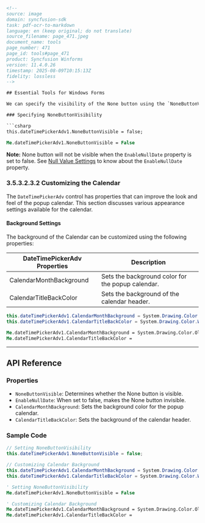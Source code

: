 ```html
<!-- 
source: image
domain: syncfusion-sdk
task: pdf-ocr-to-markdown
language: en (keep original; do not translate)
source_filename: page_471.jpeg
document_name: tools
page_number: 471
page_id: tools#page_471
product: Syncfusion Winforms
version: 11.4.0.26
timestamp: 2025-08-09T10:15:13Z
fidelity: lossless
-->

## Essential Tools for Windows Forms

We can specify the visibility of the None button using the `NoneButtonVisible` property. Default value is `true`.

### Specifying NoneButtonVisibility

```csharp
this.dateTimePickerAdv1.NoneButtonVisible = false;
```

```vb
Me.dateTimePickerAdv1.NoneButtonVisible = False
```

**Note:** None button will not be visible when the `EnableNullDate` property is set to false. See [Null Value Settings](#null-value-settings) to know about the `EnableNullDate` property.

### 3.5.3.2.3.2 Customizing the Calendar

The `DateTimePickerAdv` control has properties that can improve the look and feel of the popup calendar. This section discusses various appearance settings available for the calendar.

#### Background Settings

The background of the Calendar can be customized using the following properties:

| DateTimePickerAdv Properties          | Description                               |
|----------------------------------------|-------------------------------------------|
| CalendarMonthBackground               | Sets the background color for the popup calendar. |
| CalendarTitleBackColor                | Sets the background of the calendar header. |

```csharp
this.dateTimePickerAdv1.CalendarMonthBackground = System.Drawing.Color.OldLace;
this.dateTimePickerAdv1.CalendarTitleBackColor = System.Drawing.Color.Wheat;
```

```vb
Me.dateTimePickerAdv1.CalendarMonthBackground = System.Drawing.Color.OldLace
Me.dateTimePickerAdv1.CalendarTitleBackColor =
```

---

## API Reference

### Properties
- `NoneButtonVisible`: Determines whether the None button is visible.
- `EnableNullDate`: When set to false, makes the None button invisible.
- `CalendarMonthBackground`: Sets the background color for the popup calendar.
- `CalendarTitleBackColor`: Sets the background of the calendar header.

### Sample Code

```csharp
// Setting NoneButtonVisibility
this.dateTimePickerAdv1.NoneButtonVisible = false;

// Customizing Calendar Background
this.dateTimePickerAdv1.CalendarMonthBackground = System.Drawing.Color.OldLace;
this.dateTimePickerAdv1.CalendarTitleBackColor = System.Drawing.Color.Wheat;
```

```vb
' Setting NoneButtonVisibility
Me.dateTimePickerAdv1.NoneButtonVisible = False

' Customizing Calendar Background
Me.dateTimePickerAdv1.CalendarMonthBackground = System.Drawing.Color.OldLace
Me.dateTimePickerAdv1.CalendarTitleBackColor =
```

<!-- tags: [DateTimePickerAdv, WinForms, NullValueSettings] keywords: [NoneButtonVisible, EnableNullDate, CalendarMonthBackground, CalendarTitleBackColor, Customization] -->
```